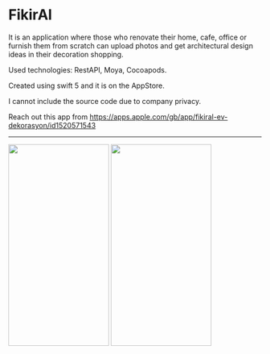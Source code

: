 # FikirAl

It is an application where those who renovate their home, cafe, office or furnish them from scratch can upload photos and get architectural design ideas in their
decoration shopping.

Used technologies: RestAPI, Moya, Cocoapods.

Created using swift 5 and it is on the AppStore.

I cannot include the source code due to company privacy.

Reach out this app from https://apps.apple.com/gb/app/fikiral-ev-dekorasyon/id1520571543

<hr>

<img src="screenshots/fikiral_home.png" width="200" height="400"> <img src="screenshots/fikiral.png" width="200" height="400">
